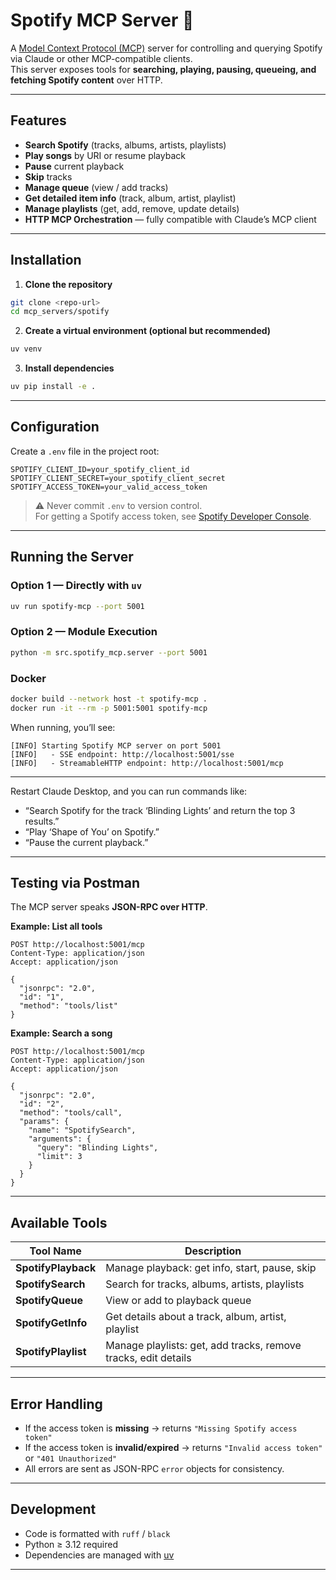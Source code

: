 # Spotify MCP Server 🎵

A [Model Context Protocol (MCP)](https://modelcontextprotocol.io) server for controlling and querying Spotify via Claude or other MCP-compatible clients.  
This server exposes tools for **searching, playing, pausing, queueing, and fetching Spotify content** over HTTP.

---

## Features
-  **Search Spotify** (tracks, albums, artists, playlists)
-  **Play songs** by URI or resume playback
-  **Pause** current playback
-  **Skip** tracks
-  **Manage queue** (view / add tracks)
-  **Get detailed item info** (track, album, artist, playlist)
-  **Manage playlists** (get, add, remove, update details)
-  **HTTP MCP Orchestration** — fully compatible with Claude’s MCP client

---

## Installation

1. **Clone the repository**
```bash
git clone <repo-url>
cd mcp_servers/spotify
```

2. **Create a virtual environment (optional but recommended)**
```bash
uv venv
```

3. **Install dependencies**
```bash
uv pip install -e .
```

---

## Configuration

Create a `.env` file in the project root:

```env
SPOTIFY_CLIENT_ID=your_spotify_client_id
SPOTIFY_CLIENT_SECRET=your_spotify_client_secret
SPOTIFY_ACCESS_TOKEN=your_valid_access_token
```

> ⚠️ Never commit `.env` to version control.  
> For getting a Spotify access token, see [Spotify Developer Console](https://developer.spotify.com/console/).

---

## Running the Server

### Option 1 — Directly with `uv`
```bash
uv run spotify-mcp --port 5001
```

### Option 2 — Module Execution
```bash
python -m src.spotify_mcp.server --port 5001
```

### Docker
```bash
docker build --network host -t spotify-mcp .  
docker run -it --rm -p 5001:5001 spotify-mcp
```


When running, you’ll see:
```
[INFO] Starting Spotify MCP server on port 5001
[INFO]   - SSE endpoint: http://localhost:5001/sse
[INFO]   - StreamableHTTP endpoint: http://localhost:5001/mcp
```

---


Restart Claude Desktop, and you can run commands like:
- “Search Spotify for the track ‘Blinding Lights’ and return the top 3 results.”
- “Play ‘Shape of You’ on Spotify.”
- “Pause the current playback.”

---

## Testing via Postman

The MCP server speaks **JSON-RPC over HTTP**.

**Example: List all tools**
```http
POST http://localhost:5001/mcp
Content-Type: application/json
Accept: application/json

{
  "jsonrpc": "2.0",
  "id": "1",
  "method": "tools/list"
}
```

**Example: Search a song**
```http
POST http://localhost:5001/mcp
Content-Type: application/json
Accept: application/json

{
  "jsonrpc": "2.0",
  "id": "2",
  "method": "tools/call",
  "params": {
    "name": "SpotifySearch",
    "arguments": {
      "query": "Blinding Lights",
      "limit": 3
    }
  }
}
```

---

## Available Tools

| Tool Name         | Description |
|-------------------|-------------|
| **SpotifyPlayback** | Manage playback: get info, start, pause, skip |
| **SpotifySearch**   | Search for tracks, albums, artists, playlists |
| **SpotifyQueue**    | View or add to playback queue |
| **SpotifyGetInfo**  | Get details about a track, album, artist, playlist |
| **SpotifyPlaylist** | Manage playlists: get, add tracks, remove tracks, edit details |

---

## Error Handling
- If the access token is **missing** → returns `"Missing Spotify access token"`
- If the access token is **invalid/expired** → returns `"Invalid access token"` or `"401 Unauthorized"`
- All errors are sent as JSON-RPC `error` objects for consistency.

---

## Development
- Code is formatted with `ruff` / `black`
- Python ≥ 3.12 required
- Dependencies are managed with [uv](https://github.com/astral-sh/uv)

---
